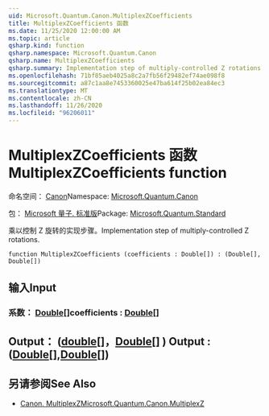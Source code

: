 ```yaml
---
uid: Microsoft.Quantum.Canon.MultiplexZCoefficients
title: MultiplexZCoefficients 函数
ms.date: 11/25/2020 12:00:00 AM
ms.topic: article
qsharp.kind: function
qsharp.namespace: Microsoft.Quantum.Canon
qsharp.name: MultiplexZCoefficients
qsharp.summary: Implementation step of multiply-controlled Z rotations.
ms.openlocfilehash: 71bf85aeb4025a8c2a7fb56f29482ef74ae098f8
ms.sourcegitcommit: a87c1aa8e7453360025e47ba614f25b02ea84ec3
ms.translationtype: MT
ms.contentlocale: zh-CN
ms.lasthandoff: 11/26/2020
ms.locfileid: "96206011"
---
```

# <a name="multiplexzcoefficients-function"></a><span data-ttu-id="433a5-102">MultiplexZCoefficients 函数</span><span class="sxs-lookup"><span data-stu-id="433a5-102">MultiplexZCoefficients function</span></span>

<span data-ttu-id="433a5-103">命名空间： [Canon](xref:Microsoft.Quantum.Canon)</span><span class="sxs-lookup"><span data-stu-id="433a5-103">Namespace: [Microsoft.Quantum.Canon](xref:Microsoft.Quantum.Canon)</span></span>

<span data-ttu-id="433a5-104">包： [Microsoft 量子. 标准版](https://nuget.org/packages/Microsoft.Quantum.Standard)</span><span class="sxs-lookup"><span data-stu-id="433a5-104">Package: [Microsoft.Quantum.Standard](https://nuget.org/packages/Microsoft.Quantum.Standard)</span></span>


<span data-ttu-id="433a5-105">乘以控制 Z 旋转的实现步骤。</span><span class="sxs-lookup"><span data-stu-id="433a5-105">Implementation step of multiply-controlled Z rotations.</span></span>

```qsharp
function MultiplexZCoefficients (coefficients : Double[]) : (Double[], Double[])
```


## <a name="input"></a><span data-ttu-id="433a5-106">输入</span><span class="sxs-lookup"><span data-stu-id="433a5-106">Input</span></span>

### <a name="coefficients--double"></a><span data-ttu-id="433a5-107">系数： [Double](xref:microsoft.quantum.lang-ref.double)[]</span><span class="sxs-lookup"><span data-stu-id="433a5-107">coefficients : [Double](xref:microsoft.quantum.lang-ref.double)[]</span></span>





## <a name="output--doubledouble"></a><span data-ttu-id="433a5-108">Output： ([double](xref:microsoft.quantum.lang-ref.double)[]，[Double](xref:microsoft.quantum.lang-ref.double)[] ) </span><span class="sxs-lookup"><span data-stu-id="433a5-108">Output : ([Double](xref:microsoft.quantum.lang-ref.double)[],[Double](xref:microsoft.quantum.lang-ref.double)[])</span></span>



## <a name="see-also"></a><span data-ttu-id="433a5-109">另请参阅</span><span class="sxs-lookup"><span data-stu-id="433a5-109">See Also</span></span>

- [<span data-ttu-id="433a5-110">Canon. MultiplexZ</span><span class="sxs-lookup"><span data-stu-id="433a5-110">Microsoft.Quantum.Canon.MultiplexZ</span></span>](xref:Microsoft.Quantum.Canon.MultiplexZ)